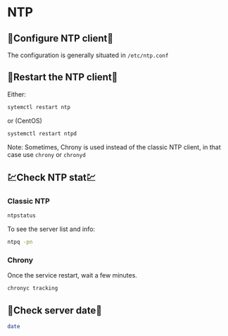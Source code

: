# NTP

## 📜Configure NTP client📜

The configuration is generally situated in `/etc/ntp.conf`

## 🔁Restart the NTP client🔁

Either:

```bash
sytemctl restart ntp
```

or (CentOS)

```bash
systemctl restart ntpd
```

Note: Sometimes, Chrony is used instead of the classic NTP client, in that case use `chrony` or `chronyd`

## 💹Check NTP stat💹

### Classic NTP

```bash
ntpstatus
```

To see the server list and info:

```bash
ntpq -pn
```

### Chrony

Once the service restart, wait a few minutes.

```bash
chronyc tracking
```

## 📆Check server date📆

```bash
date
```
